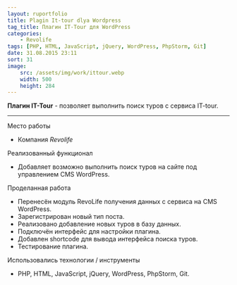 ```yaml
---
layout: ruportfolio
title: Plagin It-tour dlya Wordpress
tag_title: Плагин IT-Tour для WordPress
categories:
    - Revolife
tags: [PHP, HTML, JavaScript, jQuery, WordPress, PhpStorm, Git]
date: 31.08.2015 23:11
sort: 31
image: 
    src: /assets/img/work/ittour.webp 
    width: 500
    height: 284
---
```


**Плагин IT-Tour** - позволяет выполнить поиск туров с сервиса IT-tour.

---

Место работы

* Компания _Revolife_

Реализованный функционал

* Добавляет возможно выполнить поиск туров на сайте под управлением CMS WordPress.

Проделанная работа

* Перенесён модуль RevoLife получения данных с сервиса на CMS WordPress.
* Зарегистрирован новый тип поста.
* Реализовано добавление новых туров в базу данных.
* Подключён интерфейс для настройки плагина.
* Добавлен shortcode для вывода интерфейса поиска туров.
* Тестирование плагина.

Использовались технологии / инструменты

* PHP, HTML, JavaScript, jQuery, WordPress, PhpStorm, Git.
